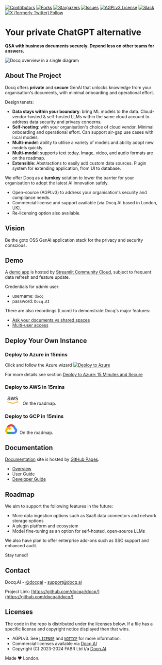 <!-- PROJECT SHIELDS -->
<!--
*** I'm using markdown "reference style" links for readability.
*** Reference links are enclosed in brackets [ ] instead of parentheses ( ).
*** See the bottom of this document for the declaration of the reference variables
*** for contributors-url, forks-url, etc. This is an optional, concise syntax you may use.
*** https://www.markdownguide.org/basic-syntax/#reference-style-links
-->

[![Contributors][contributors-shield]][contributors-url]
[![Forks][forks-shield]][forks-url]
[![Stargazers][stars-shield]][stars-url]
[![Issues][issues-shield]][issues-url]
[![AGPLv3 License][license-shield]][license-url]
[![Slack][slack-shield]][slack-url]
[![X (formerly Twitter) Follow][twitter-shield]][twitter-url]

# Your private ChatGPT alternative

**Q&A with business documents securely. Depend less on other teams for answers.**

![Docq overview in a single diagram](https://docqai.github.io/docq/assets/docq-diag-apr2024.png)

<!-- ABOUT THE PROJECT -->

## About The Project

Docq offers **private** and **secure** GenAI that unlocks knowledge from your organisation's documents, with minimal onboarding and operational effort.

Design tenets:

- **Data stays within your boundary**:
bring ML models to the data. Cloud-vendor-hosted & self-hosted LLMs within the same cloud account to address data security and privacy concerns.
- **Self-hosting**:
with your organisation's choice of cloud vendor. Minimal onboarding and operational effort. Can support air-gap use cases with local models.
- **Multi-model**:
ability to utilise a variety of models and ability adopt new models quickly.
- **Multi-modal**:
supports text today. Image, video, and audio formats are on the roadmap.
- **Extensible**:
Abstractions to easily add custom data sources. Plugin system for extending application, from UI to database.

We offer Docq as a **turnkey** solution to lower the barrier for your organisation to adopt the latest AI innovation safely.

- Open-source (AGPLv3) to address your organisation's security and compliance needs.
- Commercial license and support available (via Docq.AI based in London, UK).
- Re-licensing option also available.

## Vision

Be the goto OSS GenAI application stack for the privacy and security conscious.

## Demo

A [demo app](https://docq-ai.streamlit.app/) is hosted by [Streamlit Community Cloud](https://streamlit.io/cloud), subject to frequent data refresh and feature update.

Credentials for _admin_ user:

- username: `docq`
- password: `Docq.AI`

There are also recordings (Loom) to demonstrate Docq's major features:

- [Ask your documents vs shared spaces](https://www.loom.com/share/21bb34d1bcb54f8ebf47c68f347d484c)
- [Multi-user access](https://www.loom.com/share/599aa123ddce4a3d916ee8bdcd61095f)

## Deploy Your Own Instance

### Deploy to Azure in 15mins

Click and follow the Azure wizard [![Deploy to Azure](https://aka.ms/deploytoazurebutton)](https://portal.azure.com/#create/Microsoft.Template/uri/https%3A%2F%2Fraw.githubusercontent.com%2Fdocqai%2Fdocq%2Fmain%2Finfra%2Fazure%2Farm%2Fappservice.json)

For more details see section [Deploy to Azure: 15 Minutes and Secure](./docs/user-guide/getting-started.md)

### Deploy to AWS in 15mins

<img src="./docs/assets/vendor-logos/aws-logo.svg" width="50">&nbsp;&nbsp;On the roadmap.

### Deploy to GCP in 15mins

<img src="./docs/assets/vendor-logos/gcp-logo.svg" width="40">&nbsp;&nbsp;On the roadmap.

## Documentation

[Documentation](https://docqai.github.io/docq/) site is hosted by [GitHub Pages](https://pages.github.com/).

- [Overview](https://docqai.github.io/docq/overview/introduction/)
- [User Guide](https://docqai.github.io/docq/user-guide/getting-started/)
- [Developer Guide](https://docqai.github.io/docq/developer-guide/getting-started/)

<!-- ROADMAP -->

## Roadmap

We aim to support the following features in the future:

- More data ingestion options such as SaaS data connectors and network storage options
- A plugin platform and ecosystem
- Model fine-tuning as an option for self-hosted, open-source LLMs

We also have plan to offer enterprise add-ons such as SSO support and enhanced audit.

Stay tuned!

<!-- CONTACT -->

## Contact

Docq.AI - [@docqai](https://github.com/docqai) - support@docq.ai

Project Link: [https://github.com/docqai/docq/](https://github.com/docqai/docq/)

<!-- LICENSE -->

## Licenses

The code in the repo is distributed under the licenses below. If a file has a specific license and copyright notice displayed then that wins.

- AGPLv3. See [`LICENSE`](./LICENSE.AGPL3) and [`NOTICE`](./NOTICE.AGPL3)  for more information.
- Commercial licenses available via [Docq.AI](https://docq.ai)
- Copyright (C) 2023-2024 FABR Ltd t/a [Docq.AI](https://docq.ai). 

Made :heart: London.



<!-- MARKDOWN LINKS & IMAGES -->
<!-- https://www.markdownguide.org/basic-syntax/#reference-style-links -->

[contributors-shield]: https://img.shields.io/github/contributors/docqai/docq.svg?style=flat
[contributors-url]: https://github.com/docqai/docq/graphs/contributors
[forks-shield]: https://img.shields.io/github/forks/docqai/docq.svg?style=flat
[forks-url]: https://github.com/docqai/docq/network/members
[stars-shield]: https://img.shields.io/github/stars/docqai/docq.svg?style=flat
[stars-url]: https://github.com/docqai/docq/stargazers
[issues-shield]: https://img.shields.io/github/issues/docqai/docq.svg?style=flat
[issues-url]: https://github.com/docqai/docq/issues
[license-shield]: https://img.shields.io/badge/license-AGPL_3.0-green?style=flat
[license-url]: https://github.com/docqai/docq/blob/main/LICENSE.AGPL3
[slack-shield]: https://img.shields.io/badge/Join-orange?style=flat&logo=slack&label=Slack
[slack-url]: https://join.slack.com/t/docqai/shared_invite/zt-27p17lu6v-6KLJxSmt61vfNqCavSE73A
[twitter-shield]: https://img.shields.io/twitter/follow/docqai?logo=x&style=flat
[twitter-url]: https://twitter.com/docqai

